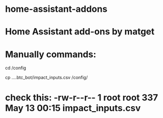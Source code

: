 # home-assistant-addons
# Home Assistant add-ons by matget
# Manually commands:
cd /config

cp ....btc_bot/impact_inputs.csv /config/
# check this: -rw-r--r--    1 root     root          337 May 13 00:15 impact_inputs.csv
